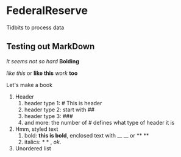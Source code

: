 # FederalReserve
Tidbits to process data

## Testing out MarkDown

*It seems not so hard* 
**Bolding**

_like this_ or __like this__ *work* __too__

Let's make a book
1. Header
    1. header type 1: # This is header
    2. header type 2: start with ##
    3. header type 3: ###
    4. and more: the number of # defines what type of header it is
2.  Hmm, styled text
    1. bold: __this is bold__, enclosed text with __ __ or ** **
    2. italics: * * , _ok_.
3.  Unordered list    
    
